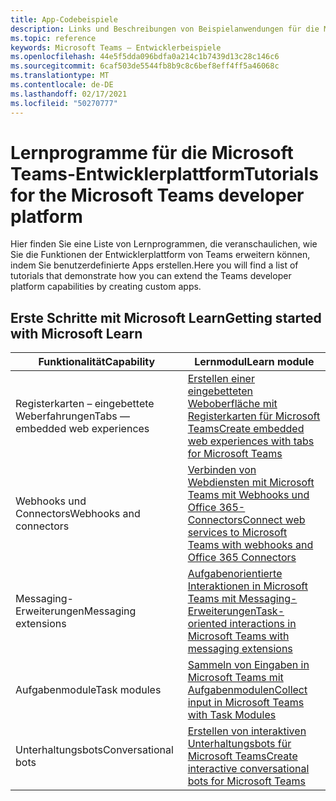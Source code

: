 ```yaml
---
title: App-Codebeispiele
description: Links und Beschreibungen von Beispielanwendungen für die Microsoft Teams-Entwicklerplattform
ms.topic: reference
keywords: Microsoft Teams – Entwicklerbeispiele
ms.openlocfilehash: 44e5f5dda096bdfa0a214c1b7439d13c28c146c6
ms.sourcegitcommit: 6caf503de5544fb8b9c8c6bef8eff4ff5a46068c
ms.translationtype: MT
ms.contentlocale: de-DE
ms.lasthandoff: 02/17/2021
ms.locfileid: "50270777"
---
```

# <a name="tutorials-for-the-microsoft-teams-developer-platform"></a><span data-ttu-id="fab60-104">Lernprogramme für die Microsoft Teams-Entwicklerplattform</span><span class="sxs-lookup"><span data-stu-id="fab60-104">Tutorials for the Microsoft Teams developer platform</span></span>

<span data-ttu-id="fab60-105">Hier finden Sie eine Liste von Lernprogrammen, die veranschaulichen, wie Sie die Funktionen der Entwicklerplattform von Teams erweitern können, indem Sie benutzerdefinierte Apps erstellen.</span><span class="sxs-lookup"><span data-stu-id="fab60-105">Here you will find a list of tutorials that demonstrate how you can extend the Teams developer platform capabilities by creating custom apps.</span></span>

## <a name="getting-started-with-microsoft-learn"></a><span data-ttu-id="fab60-106">Erste Schritte mit Microsoft Learn</span><span class="sxs-lookup"><span data-stu-id="fab60-106">Getting started with Microsoft Learn</span></span>

| <span data-ttu-id="fab60-107">**Funktionalität**</span><span class="sxs-lookup"><span data-stu-id="fab60-107">**Capability**</span></span>| <span data-ttu-id="fab60-108">**Lernmodul**</span><span class="sxs-lookup"><span data-stu-id="fab60-108">**Learn module**</span></span>|
|--------|-------------|
| <span data-ttu-id="fab60-109">Registerkarten – eingebettete Weberfahrungen</span><span class="sxs-lookup"><span data-stu-id="fab60-109">Tabs  — embedded web experiences</span></span>  |  [<span data-ttu-id="fab60-110">Erstellen einer eingebetteten Weboberfläche mit Registerkarten für Microsoft Teams</span><span class="sxs-lookup"><span data-stu-id="fab60-110">Create embedded web experiences with tabs for Microsoft Teams</span></span>](https://docs.microsoft.com/learn/modules/embedded-web-experiences/) |
| <span data-ttu-id="fab60-111">Webhooks und Connectors</span><span class="sxs-lookup"><span data-stu-id="fab60-111">Webhooks and connectors</span></span>  |  [<span data-ttu-id="fab60-112">Verbinden von Webdiensten mit Microsoft Teams mit Webhooks und Office 365-Connectors</span><span class="sxs-lookup"><span data-stu-id="fab60-112">Connect web services to Microsoft Teams with webhooks and Office 365 Connectors</span></span>](https://docs.microsoft.com/learn/modules/msteams-webhooks-connectors/) |
|<span data-ttu-id="fab60-113">Messaging-Erweiterungen</span><span class="sxs-lookup"><span data-stu-id="fab60-113">Messaging extensions</span></span>  | [<span data-ttu-id="fab60-114">Aufgabenorientierte Interaktionen in Microsoft Teams mit Messaging-Erweiterungen</span><span class="sxs-lookup"><span data-stu-id="fab60-114">Task-oriented interactions in Microsoft Teams with messaging extensions</span></span>](https://docs.microsoft.com/learn/modules/msteams-messaging-extensions/)  |
| <span data-ttu-id="fab60-115">Aufgabenmodule</span><span class="sxs-lookup"><span data-stu-id="fab60-115">Task modules</span></span> |  [<span data-ttu-id="fab60-116">Sammeln von Eingaben in Microsoft Teams mit Aufgabenmodulen</span><span class="sxs-lookup"><span data-stu-id="fab60-116">Collect input in Microsoft Teams with Task Modules</span></span>](https://docs.microsoft.com/learn/modules/msteams-task-modules/) |
| <span data-ttu-id="fab60-117">Unterhaltungsbots</span><span class="sxs-lookup"><span data-stu-id="fab60-117">Conversational bots</span></span>  | [<span data-ttu-id="fab60-118">Erstellen von interaktiven Unterhaltungsbots für Microsoft Teams</span><span class="sxs-lookup"><span data-stu-id="fab60-118">Create interactive conversational bots for Microsoft Teams</span></span>](https://docs.microsoft.com/learn/modules/msteams-conversation-bots/)  |


